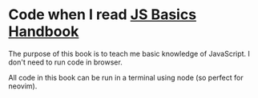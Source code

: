 # Code when I read [JS Basics Handbook](https://www.freecodecamp.org/news/learn-javascript-for-beginners/)

The purpose of this book is to teach me basic knowledge of JavaScript.
I don't need to run code in browser.

All code in this book can be run in a terminal using node (so perfect for neovim).
